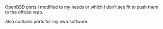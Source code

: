 OpenBSD ports I modified to my needs or which I don't see fit to push them to the official repo.

Also contains ports for my own software.
